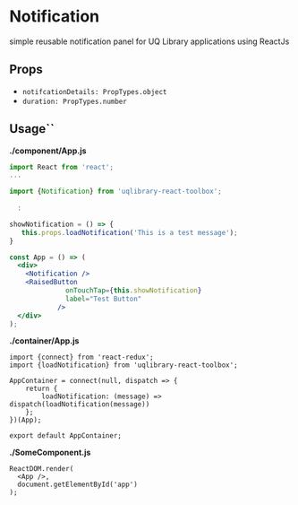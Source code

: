 # Notification

simple reusable notification panel for UQ Library applications using ReactJs

## Props
- `notifcationDetails: PropTypes.object`
- `duration: PropTypes.number`
    
## Usage``

**./component/App.js**
```jsx
import React from 'react';
...

import {Notification} from 'uqlibrary-react-toolbox';
  
  :

showNotification = () => {
   this.props.loadNotification('This is a test message');
}

const App = () => (
  <div>
    <Notification />
    <RaisedButton
              onTouchTap={this.showNotification}
              label="Test Button"
            />
  </div>
);

```

**./container/App.js**
```
import {connect} from 'react-redux';
import {loadNotification} from 'uqlibrary-react-toolbox';

AppContainer = connect(null, dispatch => {
    return {
        loadNotification: (message) => dispatch(loadNotification(message))
    };
})(App);

export default AppContainer;
```



**./SomeComponent.js**
```
ReactDOM.render(
  <App />,
  document.getElementById('app')
);
```
